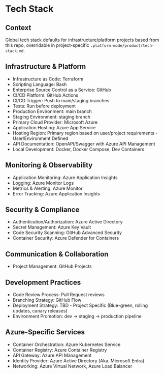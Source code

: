 # Tech Stack

## Context

Global tech stack defaults for infrastructure/platform projects based from this repo, overridable in project-specific `.platform-mode/product/tech-stack.md`.

## Infrastructure & Platform

- Infrastructure as Code: Terraform
- Scripting Language: Bash
- Enterprise Source Control as a Service: GitHub
- CI/CD Platform: GitHub Actions
- CI/CD Trigger: Push to main/staging branches
- Tests: Run before deployment
- Production Environment: main branch
- Staging Environment: staging branch
- Primary Cloud Provider: Microsoft Azure
- Application Hosting: Azure App Service
- Hosting Region: Primary region based on user/project requirements - User/Environment Defined
- API Documentation: OpenAPI/Swagger with Azure API Management
- Local Development: Docker, Docker Compose, Dev Containers

## Monitoring & Observability

- Application Monitoring: Azure Application Insights
- Logging: Azure Monitor Logs
- Metrics & Alerting: Azure Monitor
- Error Tracking: Azure Application Insights

## Security & Compliance

- Authentication/Authorization: Azure Active Directory
- Secret Management: Azure Key Vault
- Code Security Scanning: GitHub Advanced Security
- Container Security: Azure Defender for Containers

## Communication & Collaboration

- Project Management: GitHub Projects

## Development Practices

- Code Review Process: Pull Request reviews
- Branching Strategy: GitHub Flow
- Deployment Strategy: TBD - Project Specific (Blue-green, rolling updates, canary releases)
- Environment Promotion: dev → staging → production pipeline

## Azure-Specific Services

- Container Orchestration: Azure Kubernetes Service
- Container Registry: Azure Container Registry
- API Gateway: Azure API Management
- Identity Provider: Azure Active Directory (Aka. Microsoft Entra)
- Networking: Azure Virtual Network, Azure Load Balancer
